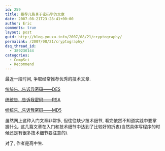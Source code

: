 ```yaml
---
id: 259
title: 推荐几篇关于密码学的文章
date: 2007-08-21T23:28:41+00:00
author: Eric
comments: true
layout: post
guid: http://blog.youxu.info/2007/08/21/cryptography/
permalink: /2007/08/21/cryptography/
dsq_thread_id:
  - 389230144
categories:
  - CompSci
  - Recommend
---
```

最近一段时间, 争取经常推荐优秀的技术文章.

<a href="http://www.schuyler.cn/PermaLink,guid,94028977-3c2b-4892-9300-ad7749dab6f4.aspx" class="TitleLinkStyle" rel="bookmark">统统告&#8230;告诉我密码——DES</a>

<a href="http://www.schuyler.cn/PermaLink,guid,9234942d-a90a-40c5-a045-7441c5c2f83f.aspx" class="TitleLinkStyle" rel="bookmark">统统告&#8230;告诉我密码——RSA</a>

<a href="http://www.schuyler.cn/PermaLink,guid,bf1e7840-471f-41c9-a70e-1a41845ad06a.aspx" class="TitleLinkStyle" rel="bookmark">统统告&#8230;告诉我密码——MD5</a>

虽然网上这种入门文章非常多, 但往往缺少技术细节, 看完依然不知道实践中要掌握什么. 这几篇文章在入门和技术细节中达到了比较好的折衷(当然具体写程序的时候还是有很多技术细节要注意的).

对了, 作者是高中生.